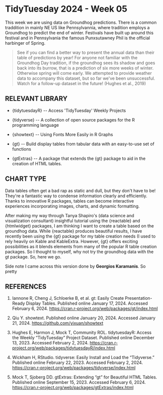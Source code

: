 # TidyTuesday 2024 - Week 05

This week we are using data on Groundhog predictions. There is a common traddition in mainly NE US like Pennsylvannia, where tradition employs a Groundhog to predict the end of winter. Festivals have built up around this festival and in Pennsylvania the famous Punxsutawney Phil is the official harbinger of Spring.

> See if you can find a better way to present the annual data than their table of predictions by year! For anyone not familiar with the Groundhog Day tradition, if the groundhog sees its shadow and goes back into its burrow, that is a prediction of six more weeks of winter. Otherwise spring will come early. We attempted to provide weather data to accompany this dataset, but so far we've been unsuccessful. Watch for a follow-up dataset in the future! (Hughes et al., 2019)

## RELEVANT LIBRARY

- {tidytuesdayR} -- Access 'TidyTuesday' Weekly Projects

- {tidyverse} --  A collection of open source packages for the R programming language

- {showtext} -- Using Fonts More Easily in R Graphs

- {gt} -- Build display tables from tabular data with an easy-to-use set of functions

- {gtExtras} -- A package that extends the {gt} package to aid in the creation of HTML tables.


## CHART TYPE

Data tables often get a bad rap as static and dull, but they don't have to be! They're a fantastic way to condense information clearly and efficiently. Thanks to innovative R packages, tables can become interactive experiences incorporating images, charts, and dynamic formatting.

After making my way through Tanya Shapiro's (data science and visualization consultant) insightful tutorial using the {reactable} and {htmlwidget} packages, I am thinking I want to create a table based on the groundhog data. While {reactable} produces beautiful results, I have recently been using the {gt} package for my table creation needs (I used to rely heavily on Kable and KableExtra. However, {gt} offers exciting possibilities as it blends elements from many of the popular R table creation packages. So I thought to myself, why not try the groundhog data with the gt package. So, here we go.

Side note I came across this version done by **Georgios Karamanis**. So pretty 

## REFERENCES

1. Iannone R, Cheng J, Schloerke B, et al. gt: Easily Create Presentation-Ready Display Tables. Published online January 17, 2024. Accessed February 6, 2024. https://cran.r-project.org/web/packages/gt/index.html

2. Qiu Y. showtext. Published online January 20, 2024. Accessed January 21, 2024. https://github.com/yixuan/showtext

3. Hughes E, Harmon J, Mock T, Community ROL. tidytuesdayR: Access the Weekly “TidyTuesday” Project Dataset. Published online December 13, 2023. Accessed February 2, 2024. https://cran.r-project.org/web/packages/tidytuesdayR/index.html

4. Wickham H, RStudio. tidyverse: Easily Install and Load the “Tidyverse.” Published online February 22, 2023. Accessed February 2, 2024. https://cran.r-project.org/web/packages/tidyverse/index.html

5. Mock T, Sjoberg DD. gtExtras: Extending “gt” for Beautiful HTML Tables. Published online September 15, 2023. Accessed February 6, 2024. https://cran.r-project.org/web/packages/gtExtras/index.html



